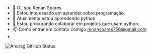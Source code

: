- 👋 Oi, sou Renan Soares
- 👀 Estou interessado em aprender sobre programação.
- 🌱 Atualmente estou aprendendo python
- 💞️ Estou procurando colaborar em projetos que usam python.
- 📫 Como entrar em contato comigo renansoares756@gmail.com
- 
![Anurag GitHub Status](https://github-readme-stats.vercel.app/api?username=renandev21&count_private=true&show_icons=true&theme_radical)









